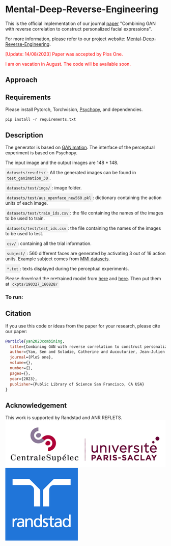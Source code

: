 # Mental-Deep-Reverse-Engineering
This is the official implementation of our journal [paper](https://) "Combining GAN with reverse correlation to construct personalized facial expressions".

For more information, please refer to our project website: [Mental-Deep-Reverse-Engineering](https://yansen0508.github.io/emotional-prototype/).

<p style="color: red;">[Update: 14/08/2023] Paper was accepted by Plos One.</p>

<p style="color: red;">I am on vacation in August. The code will be available soon.</p>


## Approach


## Requirements
Please install Pytorch, Torchvision, [Psychopy](https://www.psychopy.org/), and dependencies.
```shell
pip install -r requirements.txt
```

## Description
The generator is based on [GANimation](https://github.com/albertpumarola/GANimation).
The interface of the perceptual experiment is based on Psychopy.

The input image and the output images are 148 * 148.

<span style="background-color: #f1f1f1; padding: 5px;"><code>datasets/results/</code></span>:
All the generated images can be found in <span style="background-color: #f1f1f1; padding: 5px;"><code>test_ganimation_30</code></span>.

<span style="background-color: #f1f1f1; padding: 5px;"><code>datasets/test/imgs/</code></span>: image folder.

<span style="background-color: #f1f1f1; padding: 5px;"><code>datasets/test/aus_openface_new560.pkl</code></span>: dictionary containing the action units of each image.

<span style="background-color: #f1f1f1; padding: 5px;"><code>datasets/test/train_ids.csv</code></span>: the file containing the names of the images to be used to train.

<span style="background-color: #f1f1f1; padding: 5px;"><code>datasets/test/test_ids.csv</code></span>: the file containing the names of the images to be used to test.

<span style="background-color: #f1f1f1; padding: 5px;"><code>csv/</code></span>: containing all the trial information.

<span style="background-color: #f1f1f1; padding: 5px;"><code>subject/</code></span>: 560 different faces are generated by activating 3 out of 16 action units. 
Example subject comes from [MMI datasets](https://mmifacedb.eu/).

<span style="background-color: #f1f1f1; padding: 5px;"><code>*.txt</code></span>: texts displayed during the perceptual experiments.

Please download the pretrained model from [here](https://drive.google.com/file/d/1f9moiWKiyPMJ9wtrihJY6yeAKVed9SXg/view?usp=sharing) and [here](https://drive.google.com/file/d/1geTeVf0v8was3GdBjLbeTnv_uLpbLPl6/view?usp=sharing).  Then put them at <span style="background-color: #f1f1f1; padding: 5px;"><code>ckpts/190327_160828/</code></span>

### To run: 

## Citation
If you use this code or ideas from the paper for your research, please cite our paper:
```BibTeX
@article{yan2023combining,
  title={Combining GAN with reverse correlation to construct personalized facial expressions},
  author={Yan, Sen and Soladie, Catherine and Aucouturier, Jean-Julien and Seguier, Renaud},
  journal={PloS one},
  volume={},
  number={},
  pages={},
  year={2023},
  publisher={Public Library of Science San Francisco, CA USA}
}
```

## Acknowledgement
This work is supported by Randstad and ANR REFLETS.
![CentraleSupelec](Figs/logo1.png)
![Randstad](Figs/logo2.png)
